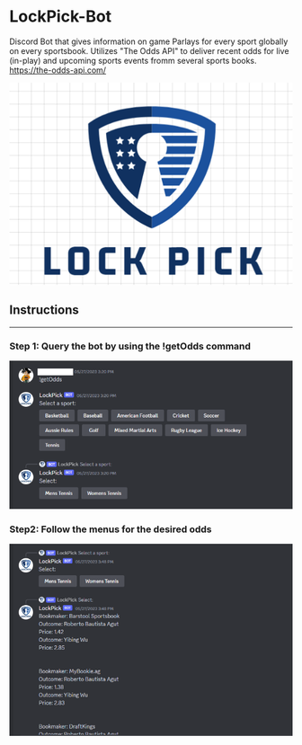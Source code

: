 # LockPick-Bot
Discord Bot that gives information on game Parlays for every sport globally on every sportsbook. 
Utilizes "The Odds API" to deliver recent odds for live (in-play) and upcoming sports events fromm several sports books. 
https://the-odds-api.com/

![ALT Lockpick Bot Logo](./images/logo.png)


## Instructions
----------------------
### Step 1: Query the bot by using the !getOdds command

![ALT Lockpick Bot Logo](./images/step1.png)

### Step2: Follow the menus for the desired odds

![ALT Lockpick Bot Logo](./images/step2.png)
